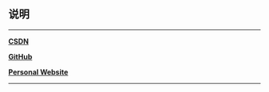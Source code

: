 ## **说明**

***

[**CSDN**](http://blog.csdn.net/roger_royer)

[**GitHub**](https://github.com/rogeroyer)

[**Personal Website**](https://rogeroyer.github.io)

***
